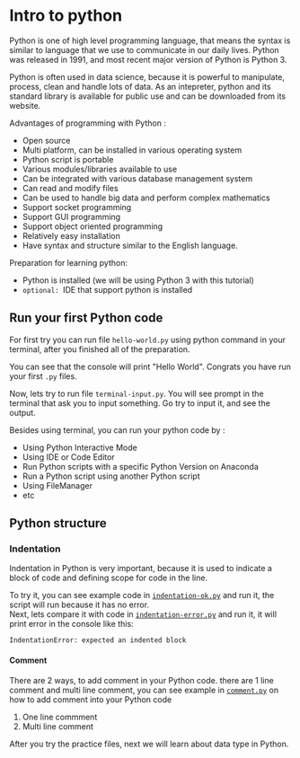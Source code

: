 # Intro to python

Python is one of high level programming language, that means the syntax is similar to language that we use to communicate in our daily lives. Python was released in 1991, and most recent major version of Python is Python 3.

Python is often used in data science, because it is powerful to manipulate, process, clean and handle lots of data. As an intepreter, python and its standard library is available for public use and can be downloaded from its website.

Advantages of programming with Python :
- Open source
- Multi platform, can be installed in various operating system
- Python script is portable
- Various modules/libraries available to use
- Can be integrated with various database management system
- Can read and modify files
- Can be used to handle big data and perform complex mathematics
- Support socket programming
- Support GUI programming
- Support object oriented programming
- Relatively easy installation
- Have syntax and structure similar to the English language.

Preparation for learning python:
- Python is installed (we will be using Python 3 with this tutorial)
- `optional: `IDE that support python is installed

## Run your first Python code
For first try you can run file `hello-world.py` using python command in your terminal, after you finished all of the preparation.  
  
You can see that the console will print "Hello World". Congrats you have run your first `.py` files.  
  
Now, lets try to run file `terminal-input.py`. You will see prompt in the terminal that ask you to input something. Go try to input it, and see the output.

Besides using terminal, you can run your python code by :
- Using Python Interactive Mode
- Using IDE or Code Editor
- Run Python scripts with a specific Python Version on Anaconda
- Run a Python script using another Python script
- Using FileManager
- etc

## Python structure
### Indentation
Indentation in Python is very important, because it is used to indicate a block of code and defining scope for code in the line.

To try it, you can see example code in [`indentation-ok.py`]() and run it, the script will run because it has no error.  
Next, lets compare it with code in [`indentation-error.py`]() and run it, it will print error in the console like this:
```
IndentationError: expected an indented block
```
#### Comment
There are 2 ways, to add comment in your Python code. there are 1 line comment and multi line comment, you can see example in [`comment.py`]() on how to add comment into your Python code
1. One line commment
2. Multi line comment

After you try the practice files, next we will learn about data type in Python.